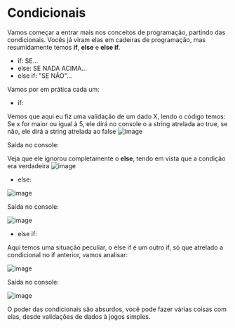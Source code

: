 # Condicionais

Vamos começar a entrar mais nos conceitos de programação, partindo das condicionais. Vocês já viram elas em cadeiras de programação,
mas resumidamente temos **if**, **else** e **else if**.
* if: SE...
* else: SE NADA ACIMA...
* else if: "SE NÃO"...

Vamos por em prática cada um:

* if:

Vemos que aqui eu fiz uma validação de um dado X, lendo o código temos:
Se x for maior ou igual à 5, ele dirá no console o a string atrelada ao true, se não, ele dirá a string atrelada ao false
![image](https://github.com/samuelfrs/GTi-JS-Capacitacao/assets/81939929/6fa017a1-02b7-4108-974c-5324bd3b0b2f)

Saída no console:

Veja que ele ignorou completamente o **else**, tendo em vista que a condição era verdadeira
![image](https://github.com/samuelfrs/GTi-JS-Capacitacao/assets/81939929/7e1ba27c-c36c-4e5c-b395-490989102727)

* else:

![image](https://github.com/samuelfrs/GTi-JS-Capacitacao/assets/81939929/9bd20be2-2a8f-4e24-a2d7-4efea640a581)

Saída no console:

![image](https://github.com/samuelfrs/GTi-JS-Capacitacao/assets/81939929/31b26961-810a-47b4-8657-5c9dca35cc3c)

* else if:

Aqui temos uma situação peculiar, o else if é um outro if, só que atrelado a condicional no if anterior, vamos analisar:

![image](https://github.com/samuelfrs/GTi-JS-Capacitacao/assets/81939929/56725d93-60f4-4c23-8870-1344e7b2ad91)

Saída no console:

![image](https://github.com/samuelfrs/GTi-JS-Capacitacao/assets/81939929/efc74295-8a97-4d11-8d5a-a3ffdd94a2b9)

O poder das condicionais são absurdos, você pode fazer várias coisas com elas, desde validações de dados à jogos simples.


## 
